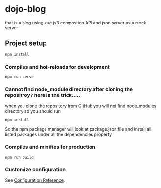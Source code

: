 # dojo-blog

that is a blog using vue.js3 compostion API and json server as a mock server

## Project setup
```
npm install
```

### Compiles and hot-reloads for development
```
npm run serve
```

### Cannot find node_module directory after cloning the repositroy? here is the trick.....
when you clone the repository from GitHub you will not find node_modules directory so you should run 
```
npm install 

```
So the npm package manager will look at package.json file and install all listed packages under all the dependencies property 

### Compiles and minifies for production
```
npm run build
```

### Customize configuration
See [Configuration Reference](https://cli.vuejs.org/config/).
